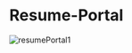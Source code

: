 
<p align="center"><h1> Resume-Portal
  </h1></p>

![resumePortal1](https://user-images.githubusercontent.com/65346730/234491305-995eb0f8-fcc4-436a-acc6-89bcccddadce.png)
